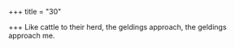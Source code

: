 +++
title = "30"

+++
Like cattle to their herd, the geldings approach, the geldings  
approach me.  